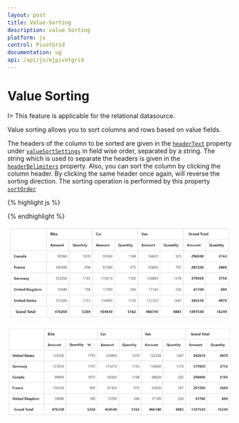 ```yaml
---
layout: post
title: Value-Sorting
description: value Sorting
platform: js
control: PivotGrid
documentation: ug
api: /api/js/ejpivotgrid
---
```


# Value Sorting

I> This feature is applicable for the relational datasource.

Value sorting allows you to sort columns and rows based on value fields.

The headers of the column to be sorted are given in the [`headerText`](/api/js/ejpivotgrid#members:valueSortSettings-headerText) property under [`valueSortSettings`](/api/js/ejpivotgrid#members:valueSortSettings) in field wise order, separated by a string.  The string which is used to separate the headers is given in the [`headerDelimiters`](/api/js/ejpivotgrid#members:valueSortSettings-headerDelimiters) property.
Also, you can sort the column by clicking the column header. By clicking the same header once again, will reverse the sorting direction. The sorting operation is performed by this property [`sortOrder`](/api/js/ejpivotgrid#members:valueSortSettings-sortOrder)

{% highlight js %}

  <script type="text/javascript">

  // Datasource
  
    $(function() {
        $("#PivotGrid1").ejPivotGrid({
            dataSource: {
                data: pivotData,
                rows: [{
                    fieldName: "Country",
                    fieldCaption: "Country"
                }],
                columns: [{
                    fieldName: "Product",
                    fieldCaption: "Product"
                }],
                values: [{
                    fieldName: "Amount",
                    fieldCaption: "Amount"
                }, {
                    fieldName: "Quantity",
                    fieldCaption: "Quantity"
                }],
            },
            valueSortSettings: {
                headerText: "Bike##Quantity",
                headerDelimiters: "##",
                sortOrder: ej.PivotAnalysis.SortOrder.Descending
               }
        });
    });
</script>


{% endhighlight %}

![](Value-Sorting_images/Before.png) 

![](Value-Sorting_images/After.png) 



